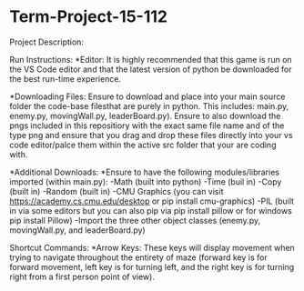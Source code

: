 # Term-Project-15-112
Project Description:



Run Instructions:
*Editor: It is highly recommended that this game is run on the VS Code editor and that the latest version of python be downloaded for the best run-time experience.

*Downloading Files: Ensure to download and place into your main source folder the code-base filesthat are purely in python. This includes: main.py, enemy.py, movingWall.py, leaderBoard.py). Ensure to also download the pngs included in this repositiory with the exact same file name and of the type png and ensure that you drag and drop these files directly into your vs code editor/palce them within the active src folder that your are coding with.

*Additional Downloads: 
*Ensure to have the following modules/libraries imported (within main.py):
-Math (built into python)
-Time (buil in)
-Copy (built in)
-Random (built in)
-CMU Graphics (you can visit https://academy.cs.cmu.edu/desktop or pip install cmu-graphics)
-PIL (built in via some editors but you can also pip via pip install pillow or for windows pip install Pillow)
-Import the three other object classes (enemy.py, movingWall.py, and leaderBoard.py)

Shortcut Commands:
*Arrow Keys: These keys will display movement when trying to navigate throughout the entirety of maze (forward key is for forward movement, left key is for turning left, and the right key is for turning right from a first person point of view).
